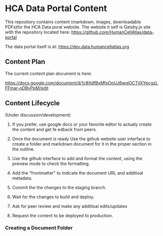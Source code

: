 # HCA Data Portal Content

This repository contains content (markdown, images, downloadable PDFs)for the HCA Data poral website. 
The website it self is Gatsby.js site with the repository located here: https://github.com/HumanCellAtlas/data-portal

The data portal itself is at: https://dev.data.humancellatlas.org



## Content Plan
The current content plan document is here:

https://docs.google.com/document/d/1c8XdfBxMfsOoUJ6wqjOCTiIXYecgzLFFmar-oDBvPpM/edit



## Content Lifecycle

(Under discussion/development) 

1. If you prefer, use google docs or your favorite editor to actualy create the content and get fe edback from peers.

1. Once the document is ready Use the github website user interface to create a folder and markdown document for it in the proper section in the outline. 

1. Use the github interface to add and format the content, using the preview mode to check the formatting.

1. Add the "frontmatter" to indicate the document URL and additioal metadata.

1. Commit the the changes to the staging branch.

1. Wait for the changes to build and deploy.

1. Ask for peer review and make any additioal edits/updates

1. Request the content to be deployed to production. 

### Creating a Document Folder











